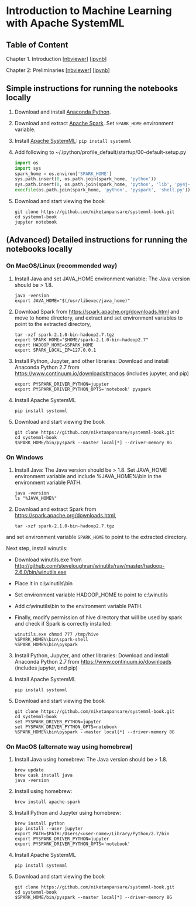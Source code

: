 # Introduction to Machine Learning with Apache SystemML

## Table of Content

Chapter 1. Introduction [[nbviewer](http://nbviewer.jupyter.org/github/niketanpansare/systemml-book/blob/master/Chapter1_Introduction.ipynb)] [[ipynb](https://github.com/niketanpansare/systemml-book/blob/master/Chapter1_Introduction.ipynb)]

Chapter 2: Preliminaries [[nbviewer](http://nbviewer.jupyter.org/github/niketanpansare/systemml-book/blob/master/Chapter2_Preliminaries.ipynb)] [[ipynb](https://github.com/niketanpansare/systemml-book/blob/master/Chapter2_Preliminaries.ipynb)]


## Simple instructions for running the notebooks locally

1. Download and install [Anaconda Python](https://www.continuum.io/downloads).

2. Download and extract [Apache Spark](http://spark.apache.org/downloads.html). Set `SPARK_HOME` environment variable.

3. Install [Apache SystemML](http://systemml.apache.org/install-systemml.html): `pip install systemml`

4. Add following to ~/.ipython/profile_default/startup/00-default-setup.py

	```python
	import os
	import sys
	spark_home = os.environ['SPARK_HOME']
	sys.path.insert(0, os.path.join(spark_home, 'python'))
	sys.path.insert(0, os.path.join(spark_home, 'python', 'lib', 'py4j-0.9-src.zip'))
	execfile(os.path.join(spark_home, 'python', 'pyspark', 'shell.py'))
	```

5. Download and start viewing the book

	```
	git clone https://github.com/niketanpansare/systemml-book.git
	cd systemml-book
	jupyter notebook
	```

## (Advanced) Detailed instructions for running the notebooks locally

### On MacOS/Linux (recommended way)

1. Install Java and set JAVA_HOME environment variable: The Java version should be > 1.8.

	```
	java -version
	export JAVA_HOME="$(/usr/libexec/java_home)"
	```

2. Download Spark from https://spark.apache.org/downloads.html and move to home directory, and extract and set environment variables to point to the extracted directory,

	```
	tar -xzf spark-2.1.0-bin-hadoop2.7.tgz
	export SPARK_HOME="$HOME/spark-2.1.0-bin-hadoop2.7"
	export HADOOP_HOME=$SPARK_HOME
	export SPARK_LOCAL_IP=127.0.0.1
	```
	
3. Install Python, Jupyter, and other libraries: Download and install Anaconda Python 2.7 from https://www.continuum.io/downloads#macos
(includes jupyter, and pip)

	```
	export PYSPARK_DRIVER_PYTHON=jupyter
	export PYSPARK_DRIVER_PYTHON_OPTS='notebook' pyspark
	```
	
4. Install Apache SystemML

	```
	pip install systemml
	```
	
5. Download and start viewing the book

	```
	git clone https://github.com/niketanpansare/systemml-book.git
	cd systemml-book
	$SPARK_HOME/bin/pyspark --master local[*] --driver-memory 8G
	```
	
### On Windows

1. Install Java: The Java version should be > 1.8. Set JAVA_HOME environment variable and include %JAVA_HOME%\bin in the environment variable PATH.

	```
	java -version
	ls "%JAVA_HOME%"
	```
	
2. Download and extract Spark from https://spark.apache.org/downloads.html, 

	```
	tar -xzf spark-2.1.0-bin-hadoop2.7.tgz
	```
	
and set environment variable `SPARK_HOME` to point to the extracted directory.
	
Next step, install winutils:

- Download winutils.exe from http://github.com/steveloughran/winutils/raw/master/hadoop-2.6.0/bin/winutils.exe  
- Place it in c:\winutils\bin
- Set environment variable HADOOP_HOME to point to c:\winutils
- Add c:\winutils\bin to the environment variable PATH.
- Finally, modify permission of hive directory that will be used by spark and check if Spark is correctly installed:

	```
	winutils.exe chmod 777 /tmp/hive
	%SPARK_HOME%\bin\spark-shell
	%SPARK_HOME%\bin\pyspark	
	```
	
3. Install Python, Jupyter, and other libraries: Download and install Anaconda Python 2.7 from https://www.continuum.io/downloads
(includes jupyter, and pip)
	
4. Install Apache SystemML

	```
	pip install systemml
	```
	
5. Download and start viewing the book

	```
	git clone https://github.com/niketanpansare/systemml-book.git
	cd systemml-book
	set PYSPARK_DRIVER_PYTHON=jupyter
	set PYSPARK_DRIVER_PYTHON_OPTS=notebook
	%SPARK_HOME%\bin\pyspark --master local[*] --driver-memory 8G
	```

### On MacOS (alternate way using homebrew)

1. Install Java using homebrew: The Java version should be > 1.8.

	```
	brew update 
	brew cask install java
	java -version
	```

2. Install using homebrew:

	```
	brew install apache-spark
	```

	
3. Install Python and Jupyter using homebrew:

	```
	brew install python
	pip install --user jupyter
	export PATH=$PATH:/Users/<user-name>/Library/Python/2.7/bin
	export PYSPARK_DRIVER_PYTHON=jupyter
	export PYSPARK_DRIVER_PYTHON_OPTS='notebook'
	```
	
4. Install Apache SystemML

	```
	pip install systemml
	```
	
5. Download and start viewing the book

	```
	git clone https://github.com/niketanpansare/systemml-book.git
	cd systemml-book
	$SPARK_HOME/bin/pyspark --master local[*] --driver-memory 8G
	```
